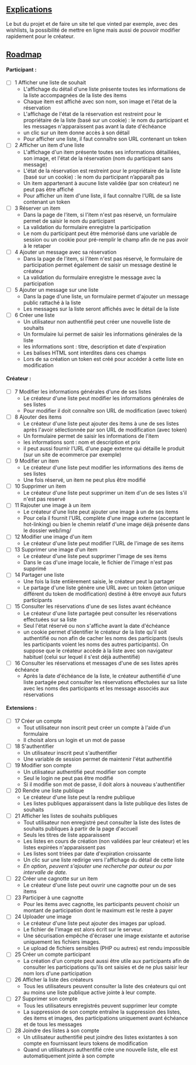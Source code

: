 ## <u>Explications</u>
Le but du projet et de faire un site tel que vinted par exemple, avec des wishlists, la possibilité de mettre en ligne mais aussi de 
pouvoir modifier rapidement pour le créateur.


## <u>Roadmap</u>

#### Participant :

- [ ] 1 Afficher une liste de souhait
    - L'affichage du détail d'une liste présente toutes les informations de la liste accompagnées de la liste des items
    - Chaque item est affiché avec son nom, son image et l'état de la réservation
    - L'affichage de l'état de la réservation est restreint pour le propriétaire de la liste (basé sur un cookie) : le nom du participant et les messages n'apparaissent pas avant la date d'échéance
    - un clic sur un item donne accès à son détail
    - Pour afficher une liste, il faut connaître son URL contenant un token
- [ ] 2 Afficher un item d'une liste
    - L'affichage d'un item présente toutes ses informations détaillées, son image, et l'état de la
      réservation (nom du participant sans message)
    - L'état de la réservation est restreint pour le propriétaire de la liste (basé sur un cookie) : le nom du participant n’apparaît pas
    - Un item appartenant à aucune liste validée (par son créateur) ne peut pas être affiché
    - Pour afficher un item d'une liste, il faut connaître l'URL de sa liste contenant un token
- [ ] 3 Réserver un item
    - Dans la page de l'item, si l'item n'est pas réservé, un formulaire permet de saisir le nom du participant
    - La validation du formulaire enregistre la participation
    - Le nom du participant peut être mémorisé dans une variable de session ou un cookie pour pré-remplir le champ afin de ne pas avoir à le retaper
- [ ] 4 Ajouter un message avec sa réservation
    - Dans la page de l'item, si l'item n'est pas réservé, le formulaire de participation permet également de saisir un message destiné le créateur
    - La validation du formulaire enregistre le message avec la participation
- [ ] 5 Ajouter un message sur une liste
    - Dans la page d'une liste, un formulaire permet d'ajouter un message public rattaché à la liste
    - Les messages sur la liste seront affichés avec le détail de la liste
- [ ] 6 Créer une liste
    - Un utilisateur non authentifié peut créer une nouvelle liste de souhaits
    - Un formulaire lui permet de saisir les informations générales de la liste
    - les informations sont : titre, description et date d'expiration
    - Les balises HTML sont interdites dans ces champs
    - Lors de sa création un token est créé pour accéder à cette liste en modification

#### Créateur :

- [ ] 7 Modifier les informations générales d'une de ses listes
    - Le créateur d'une liste peut modifier les informations générales de ses listes
    - Pour modifier il doit connaître son URL de modification (avec token)
- [ ] 8 Ajouter des items
    - Le créateur d'une liste peut ajouter des items à une de ses listes après l'avoir sélectionnée par son URL de modification (avec token)
    - Un formulaire permet de saisir les informations de l'item
    - les informations sont : nom et description et prix
    - il peut aussi fournir l'URL d'une page externe qui détaille  le produit (sur un site de ecommerce par exemple)
- [ ] 9 Modifier un item
    - Le créateur d'une liste peut modifier les informations des items de ses listes
    - Une fois réservé, un item ne peut plus être modifié
- [ ] 10 Supprimer un item
    - Le créateur d'une liste peut supprimer un item d'un de ses listes s'il n'est pas reservé
- [ ] 11 Rajouter une image à un item
    - Le créateur d'une liste peut ajouter une image à un de ses items
    - Pour cela il fournit l'URL complète d'une image externe (acceptant le hot-linking) ou bien le chemin relatif d'une image déjà présente dans le dossier web/img/
- [ ] 12 Modifier une image d'un item
    - Le créateur d'une liste peut modifier l'URL de l'image de ses items
- [ ] 13 Supprimer une image d'un item
    - Le créateur d'une liste peut supprimer l'image de ses items
    - Dans le cas d'une image locale, le fichier de l'image n'est pas supprimé
- [ ] 14 Partager une liste
    - Une fois la liste entièrement saisie, le créateur peut la partager
    - Le partage d'une liste génère une URL avec un token (jeton unique différent du token de modification) destiné à être envoyé aux futurs participants
- [ ] 15 Consulter les réservations d'une de ses listes avant échéance
    - Le créateur d'une liste partagée peut consulter les réservations effectuées sur sa liste
    - Seul l'état réservé ou non s'affiche avant la date d'échéance
    - un cookie permet d'identifier le créateur de la liste qu'il soit authentifié ou non afin de cacher les noms des  participants (seuls les participants voient les noms des  autres participants). On suppose que le créateur accède à la  liste avec son navigateur habituel (celui sur lequel il s'est  déjà authentifié)
- [ ] 16 Consulter les réservations et messages d'une de ses listes après échéance
    - Après la date d'échéance de la liste, le créateur authentifié d'une liste partagée peut consulter les réservations effectuées sur sa liste avec les noms des participants et les message associés aux réservations

#### Extensions :

- [ ] 17 Créer un compte
    - Tout utilisateur non inscrit peut créer un compte à l'aide d'un formulaire
    - Il choisit alors un login et un mot de passe
- [ ] 18 S'authentifier
    - Un utilisateur inscrit peut s'authentifier
    - Une variable de session permet de maintenir l'état authentifié
- [ ] 19 Modifier son compte
    - Un utilisateur authentifié peut modifier son compte
    - Seul le login ne peut pas être modifié
    - Si il modifie son mot de passe, il doit alors à nouveau s'authentifier
- [ ] 20 Rendre une liste publique
    - Le créateur d'une liste peut la rendre publique
    - Les listes publiques apparaissent dans la liste publique des listes de souhaits
- [ ] 21 Afficher les listes de souhaits publiques
    - Tout utilisateur non enregistré peut consulter la liste des listes de souhaits publiques à partir de la page d'accueil
    - Seuls les titres de liste apparaissent
    - Les listes en cours de création (non validées par leur créateur) et les listes expirées n'apparaissent pas
    - Les listes sont triées par date d'expiration croissante
    - Un clic sur une liste redirige vers l'affichage du détail de cette liste
    - *En option, peuvent s'ajouter une recherche par auteur ou par intervalle de date.*
- [ ] 22 Créer une cagnotte sur un item
    - Le créateur d'une liste peut ouvrir une cagnotte pour un de  ses items
- [ ] 23 Participer à une cagnotte
    - Pour les items avec cagnotte, les participants peuvent choisir un montant de participation dont le maximum est le reste à payer
- [ ] 24 Uploader une image
    - Le créateur d'une liste peut ajouter des images par upload.
    - Le fichier de l'image est alors écrit sur le serveur.
    - Une sécurisation empêche d'écraser une image existante et autorise uniquement les fichiers images.
    - Le upload de fichiers sensibles (PHP ou autres) est rendu  impossible
- [ ] 25 Créer un compte participant
    - La création d'un compte peut aussi être utile aux participants afin de consulter les participations qu'ils ont saisies et de ne plus saisir leur  nom lors d'une participation
- [ ] 26 Afficher la liste des créateurs
    - Tous les utilisateurs peuvent consulter la liste des créateurs qui ont au moins une liste publique active jointe à leur compte.
- [ ] 27 Supprimer son compte
    - Tous les utilisateurs enregistrés peuvent supprimer leur compte
    - La suppression de son compte entraîne la suppression des listes, des items et images, des participations uniquement avant échéance et de tous les messages
- [ ] 28 Joindre des listes à son compte
    - Un utilisateur authentifié peut joindre des listes existantes à son compte en fournissant leurs tokens de modification
    - Quand un utilisateurs authentifié crée une nouvelle liste, elle est automatiquement jointe à son compte